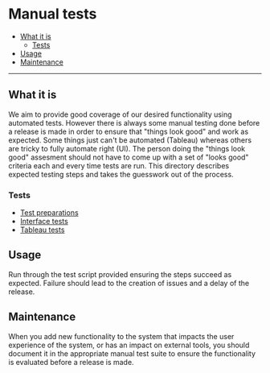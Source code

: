 # Manual tests

- [What it is](#what-it-is)
  - [Tests](#tests)
- [Usage](#usage)
- [Maintenance](#maintenance)

----------------------

## What it is

We aim to provide good coverage of our desired functionality using automated tests.
However there is always some manual testing done before a release is made in order to
ensure that "things look good" and work as expected. Some things just can't be automated
(Tableau) whereas others are tricky to fully automate right (UI).
The person doing the "things look good" assesment should not have to come up with a set of
"looks good" criteria each and every time tests are run.
This directory describes expected testing steps and takes the guesswork out of the process.

### Tests

- [Test preparations](test_preparations.md)
- [Interface tests](interface_tests.md)
- [Tableau tests](tableau_tests.md)

## Usage

Run through the test script provided ensuring the steps succeed as expected.
Failure should lead to the creation of issues and a delay of the release.

## Maintenance

When you add new functionality to the system that impacts the user experience of the system,
or has an impact on external tools, you should document it in the appropriate manual test suite
to ensure the functionality is evaluated before a release is made.
